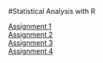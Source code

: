 #Statistical Analysis with R

[Assignment 1](Assignment1.html)\
[Assignment 2](Assignment2.html)\
[Assignment 3](Assignment3.html)\
[Assignment 4](Assignment4.html)